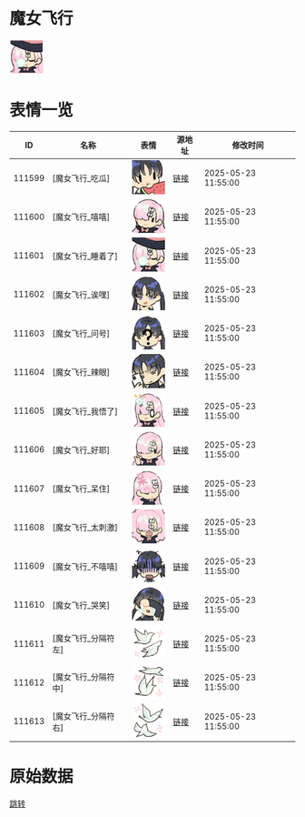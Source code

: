 # 魔女飞行

<img src="./cover.png" height="60" alt="cover" />

# 表情一览

|ID|名称|表情|源地址|修改时间|
|----|----|----|----|----|
|111599|[魔女飞行_吃瓜]|<img src="./pic/111599_%5B魔女飞行_吃瓜%5D.png" height="60" alt="吃瓜"/>|[链接](https://i0.hdslb.com/bfs/garb/11935f15f0887dd3f0f9b394bc53045f520131ec.png)|2025-05-23 11:55:00|
|111600|[魔女飞行_嘻嘻]|<img src="./pic/111600_%5B魔女飞行_嘻嘻%5D.png" height="60" alt="嘻嘻"/>|[链接](https://i0.hdslb.com/bfs/garb/c02ecbfd2547251d43a815d0cc8748c1f998dbb2.png)|2025-05-23 11:55:00|
|111601|[魔女飞行_睡着了]|<img src="./pic/111601_%5B魔女飞行_睡着了%5D.png" height="60" alt="睡着了"/>|[链接](https://i0.hdslb.com/bfs/garb/3f5a3fdd6253c8283e9080e5e64bc98053d58316.png)|2025-05-23 11:55:00|
|111602|[魔女飞行_诶嘿]|<img src="./pic/111602_%5B魔女飞行_诶嘿%5D.png" height="60" alt="诶嘿"/>|[链接](https://i0.hdslb.com/bfs/garb/84689eba8717052faf7ea545f872c6d7eeaf283e.png)|2025-05-23 11:55:00|
|111603|[魔女飞行_问号]|<img src="./pic/111603_%5B魔女飞行_问号%5D.png" height="60" alt="问号"/>|[链接](https://i0.hdslb.com/bfs/garb/77594edcc7276eaec52bc7a997203c12413e0179.png)|2025-05-23 11:55:00|
|111604|[魔女飞行_辣眼]|<img src="./pic/111604_%5B魔女飞行_辣眼%5D.png" height="60" alt="辣眼"/>|[链接](https://i0.hdslb.com/bfs/garb/aa41abc14f2ef29d23343df9f6e1d48ec70e41e3.png)|2025-05-23 11:55:00|
|111605|[魔女飞行_我悟了]|<img src="./pic/111605_%5B魔女飞行_我悟了%5D.png" height="60" alt="我悟了"/>|[链接](https://i0.hdslb.com/bfs/garb/643325e9ce63ef7aba56d81f4511dccd85279a13.png)|2025-05-23 11:55:00|
|111606|[魔女飞行_好耶]|<img src="./pic/111606_%5B魔女飞行_好耶%5D.png" height="60" alt="好耶"/>|[链接](https://i0.hdslb.com/bfs/garb/062825e58588fae1dc2e5cb03b608d6bc77136b0.png)|2025-05-23 11:55:00|
|111607|[魔女飞行_呆住]|<img src="./pic/111607_%5B魔女飞行_呆住%5D.png" height="60" alt="呆住"/>|[链接](https://i0.hdslb.com/bfs/garb/7c02e241d0ff74c3ab5f00519da0b6c52f5b67e9.png)|2025-05-23 11:55:00|
|111608|[魔女飞行_太刺激]|<img src="./pic/111608_%5B魔女飞行_太刺激%5D.png" height="60" alt="太刺激"/>|[链接](https://i0.hdslb.com/bfs/garb/753b29fa4a3378dcc5f9afca94bddf59b5739af8.png)|2025-05-23 11:55:00|
|111609|[魔女飞行_不嘻嘻]|<img src="./pic/111609_%5B魔女飞行_不嘻嘻%5D.png" height="60" alt="不嘻嘻"/>|[链接](https://i0.hdslb.com/bfs/garb/183cf8b5c11a02bf9d861ce841c30eee27f39f09.png)|2025-05-23 11:55:00|
|111610|[魔女飞行_哭笑]|<img src="./pic/111610_%5B魔女飞行_哭笑%5D.png" height="60" alt="哭笑"/>|[链接](https://i0.hdslb.com/bfs/garb/588d184a10f6753058a80f2fba9625738a699fae.png)|2025-05-23 11:55:00|
|111611|[魔女飞行_分隔符左]|<img src="./pic/111611_%5B魔女飞行_分隔符左%5D.png" height="60" alt="分隔符左"/>|[链接](https://i0.hdslb.com/bfs/garb/9dc3454ec116c9a4a6a933eb0a4f186704f83546.png)|2025-05-23 11:55:00|
|111612|[魔女飞行_分隔符中]|<img src="./pic/111612_%5B魔女飞行_分隔符中%5D.png" height="60" alt="分隔符中"/>|[链接](https://i0.hdslb.com/bfs/garb/e8db617f8830942f6ce6ea49d5bbf8392014326c.png)|2025-05-23 11:55:00|
|111613|[魔女飞行_分隔符右]|<img src="./pic/111613_%5B魔女飞行_分隔符右%5D.png" height="60" alt="分隔符右"/>|[链接](https://i0.hdslb.com/bfs/garb/261cfdf3ef5d637d687d0930b6d7dd7f4d76a6e6.png)|2025-05-23 11:55:00|

# 原始数据

[跳转](./raw.json)


